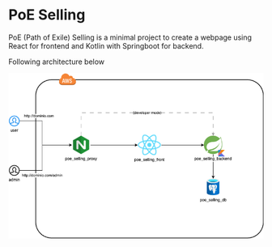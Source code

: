 # PoE Selling

PoE (Path of Exile) Selling is a minimal project to create a webpage using React for frontend and Kotlin with Springboot for backend.

Following architecture below

![architecture v0](./docs/architecture/poe-selling.drawio.png)

